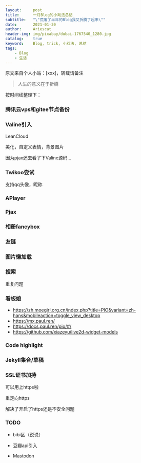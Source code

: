 ```yaml
---
layout:     post
title:      一月Blog的小戏法总结
subtitle:   "\"荒废了半年的Blog我又折腾了起来\""
date:       2021-01-30
author:     Ariescat
header-img: img/pixabay/dubai-1767540_1280.jpg
catalog:    true
keyword:    Blog, trick, 小戏法, 总结
tags:
    - Blog
    - 生活
---
```




原文来自个人小站：[xxx]，转载请备注



> 人生的意义在于折腾



按时间线整理下：



### 腾讯云vps和gitee节点备份



### Valine引入

LeanCloud

美化，自定义表情，背景图片

因为pjax还去看了下Valine源码...



### Twikoo尝试

支持qq头像，昵称



### APlayer



### Pjax



### 相册fancybox



### 友链



### 图片懒加载



### 搜索

重复问题



### 看板娘

* https://zh.moegirl.org.cn/index.php?title=PIO&variant=zh-hans&mobileaction=toggle_view_desktop
* https://mx.paul.ren/
* https://docs.paul.ren/pio/#/
* https://github.com/xiazeyu/live2d-widget-models



### Code highlight



### Jekyll集合/草稿



### SSL证书加持

可以用上https啦

重定向https

解决了开启了https还是不安全问题



### TODO

- bibi区（说说）

- 豆瓣api引入
- Mastodon